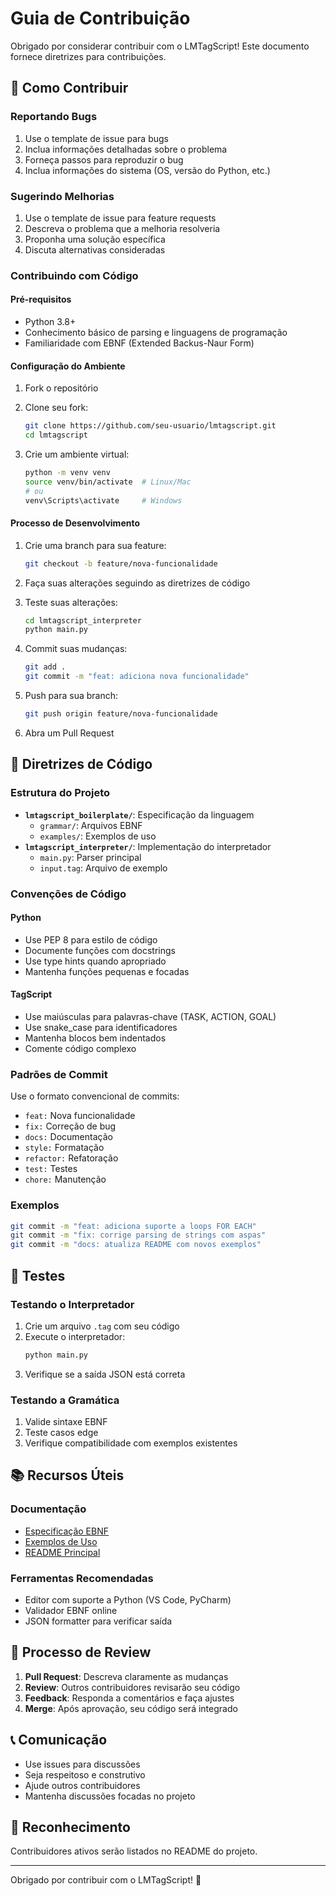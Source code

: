 # Guia de Contribuição

Obrigado por considerar contribuir com o LMTagScript! Este documento fornece diretrizes para contribuições.

## 🎯 Como Contribuir

### Reportando Bugs

1. Use o template de issue para bugs
2. Inclua informações detalhadas sobre o problema
3. Forneça passos para reproduzir o bug
4. Inclua informações do sistema (OS, versão do Python, etc.)

### Sugerindo Melhorias

1. Use o template de issue para feature requests
2. Descreva o problema que a melhoria resolveria
3. Proponha uma solução específica
4. Discuta alternativas consideradas

### Contribuindo com Código

#### Pré-requisitos

- Python 3.8+
- Conhecimento básico de parsing e linguagens de programação
- Familiaridade com EBNF (Extended Backus-Naur Form)

#### Configuração do Ambiente

1. Fork o repositório
2. Clone seu fork:
   ```bash
   git clone https://github.com/seu-usuario/lmtagscript.git
   cd lmtagscript
   ```

3. Crie um ambiente virtual:
   ```bash
   python -m venv venv
   source venv/bin/activate  # Linux/Mac
   # ou
   venv\Scripts\activate     # Windows
   ```

#### Processo de Desenvolvimento

1. Crie uma branch para sua feature:
   ```bash
   git checkout -b feature/nova-funcionalidade
   ```

2. Faça suas alterações seguindo as diretrizes de código

3. Teste suas alterações:
   ```bash
   cd lmtagscript_interpreter
   python main.py
   ```

4. Commit suas mudanças:
   ```bash
   git add .
   git commit -m "feat: adiciona nova funcionalidade"
   ```

5. Push para sua branch:
   ```bash
   git push origin feature/nova-funcionalidade
   ```

6. Abra um Pull Request

## 📝 Diretrizes de Código

### Estrutura do Projeto

- **`lmtagscript_boilerplate/`**: Especificação da linguagem
  - `grammar/`: Arquivos EBNF
  - `examples/`: Exemplos de uso
- **`lmtagscript_interpreter/`**: Implementação do interpretador
  - `main.py`: Parser principal
  - `input.tag`: Arquivo de exemplo

### Convenções de Código

#### Python
- Use PEP 8 para estilo de código
- Documente funções com docstrings
- Use type hints quando apropriado
- Mantenha funções pequenas e focadas

#### TagScript
- Use maiúsculas para palavras-chave (TASK, ACTION, GOAL)
- Use snake_case para identificadores
- Mantenha blocos bem indentados
- Comente código complexo

### Padrões de Commit

Use o formato convencional de commits:

- `feat:` Nova funcionalidade
- `fix:` Correção de bug
- `docs:` Documentação
- `style:` Formatação
- `refactor:` Refatoração
- `test:` Testes
- `chore:` Manutenção

### Exemplos

```bash
git commit -m "feat: adiciona suporte a loops FOR EACH"
git commit -m "fix: corrige parsing de strings com aspas"
git commit -m "docs: atualiza README com novos exemplos"
```

## 🧪 Testes

### Testando o Interpretador

1. Crie um arquivo `.tag` com seu código
2. Execute o interpretador:
   ```bash
   python main.py
   ```
3. Verifique se a saída JSON está correta

### Testando a Gramática

1. Valide sintaxe EBNF
2. Teste casos edge
3. Verifique compatibilidade com exemplos existentes

## 📚 Recursos Úteis

### Documentação
- [Especificação EBNF](lmtagscript_boilerplate/grammar/LMtagscript.ebnf)
- [Exemplos de Uso](lmtagscript_boilerplate/examples/)
- [README Principal](../README.md)

### Ferramentas Recomendadas
- Editor com suporte a Python (VS Code, PyCharm)
- Validador EBNF online
- JSON formatter para verificar saída

## 🤝 Processo de Review

1. **Pull Request**: Descreva claramente as mudanças
2. **Review**: Outros contribuidores revisarão seu código
3. **Feedback**: Responda a comentários e faça ajustes
4. **Merge**: Após aprovação, seu código será integrado

## 📞 Comunicação

- Use issues para discussões
- Seja respeitoso e construtivo
- Ajude outros contribuidores
- Mantenha discussões focadas no projeto

## 🎉 Reconhecimento

Contribuidores ativos serão listados no README do projeto.

---

Obrigado por contribuir com o LMTagScript! 🚀 